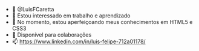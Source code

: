 - 👋 @LuisFCaretta
- 👀 Estou interessado em trabalho e aprendizado
- 🌱 No momento, estou aperfeiçoando meus conhecimentos em HTML5 e CSS3
- 💞️ Disponível para colaborações
- 📫 https://www.linkedin.com/in/luis-felipe-712a01178/

<!---
LuisFCaretta/LuisFCaretta is a ✨ special ✨ repository because its `README.md` (this file) appears on your GitHub profile.
You can click the Preview link to take a look at your changes.
--->
